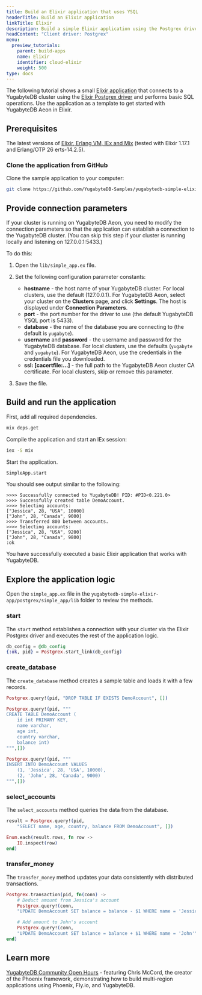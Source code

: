 ```yaml
---
title: Build an Elixir application that uses YSQL
headerTitle: Build an Elixir application
linkTitle: Elixir
description: Build a simple Elixir application using the Postgrex driver and YSQL API to connect to and interact with a YugabyteDB Aeon cluster.
headContent: "Client driver: Postgrex"
menu:
  preview_tutorials:
    parent: build-apps
    name: Elixir
    identifier: cloud-elixir
    weight: 500
type: docs
---
```


The following tutorial shows a small [Elixir application](https://github.com/YugabyteDB-Samples/yugabytedb-simple-elixir-app/tree/main) that connects to a YugabyteDB cluster using the [Elixir Postgrex driver](https://github.com/elixir-ecto/postgrex) and performs basic SQL operations. Use the application as a template to get started with YugabyteDB Aeon in Elixir.

## Prerequisites

The latest versions of [Elixir, Erlang VM, IEx and Mix](https://elixir-lang.org/docs.html) (tested with Elixir 1.17.1 and Erlang/OTP 26 erts-14.2.5).

### Clone the application from GitHub

Clone the sample application to your computer:

```sh
git clone https://github.com/YugabyteDB-Samples/yugabytedb-simple-elixir-app.git && cd yugabytedb-simple-elixir-app/postgrex/simple_app
```

## Provide connection parameters

If your cluster is running on YugabyteDB Aeon, you need to modify the connection parameters so that the application can establish a connection to the YugabyteDB cluster. (You can skip this step if your cluster is running locally and listening on 127.0.0.1:5433.)

To do this:

1. Open the `lib/simple_app.ex` file.

2. Set the following configuration parameter constants:

    - **hostname** - the host name of your YugabyteDB cluster. For local clusters, use the default (127.0.0.1). For YugabyteDB Aeon, select your cluster on the **Clusters** page, and click **Settings**. The host is displayed under **Connection Parameters**.
    - **port** - the port number for the driver to use (the default YugabyteDB YSQL port is 5433).
    - **database** - the name of the database you are connecting to (the default is `yugabyte`).
    - **username** and **password** - the username and password for the YugabyteDB database. For local clusters, use the defaults (`yugabyte` and `yugabyte`). For YugabyteDB Aeon, use the credentials in the credentials file you downloaded.
    - **ssl: \[cacertfile:...\]** - the full path to the YugabyteDB Aeon cluster CA certificate. For local clusters, skip or remove this parameter.

3. Save the file.

## Build and run the application

First, add all required dependencies.

```sh
mix deps.get
```

Compile the application and start an IEx session:

```sh
iex -S mix
```

Start the application.

```sh
SimpleApp.start
```

You should see output similar to the following:

```output
>>>> Successfully connected to YugabyteDB! PID: #PID<0.221.0>
>>>> Successfully created table DemoAccount.
>>>> Selecting accounts:
["Jessica", 28, "USA", 10000]
["John", 28, "Canada", 9000]
>>>> Transferred 800 between accounts.
>>>> Selecting accounts:
["Jessica", 28, "USA", 9200]
["John", 28, "Canada", 9800]
:ok
```

You have successfully executed a basic Elixir application that works with YugabyteDB.

## Explore the application logic

Open the `simple_app.ex` file in the `yugabytedb-simple-elixir-app/postgrex/simple_app/lib` folder to review the methods.

### start

The `start` method establishes a connection with your cluster via the Elixir Postgrex driver and executes the rest of the application logic.

```elixir
db_config = @db_config
{:ok, pid} = Postgrex.start_link(db_config)
```

### create_database

The `create_database` method creates a sample table and loads it with a few records.

```elixir
Postgrex.query!(pid, "DROP TABLE IF EXISTS DemoAccount", [])

Postgrex.query!(pid, """
CREATE TABLE DemoAccount (
    id int PRIMARY KEY,
    name varchar,
    age int,
    country varchar,
    balance int)
""",[])

Postgrex.query!(pid, """
INSERT INTO DemoAccount VALUES
    (1, 'Jessica', 28, 'USA', 10000),
    (2, 'John', 28, 'Canada', 9000)
""",[])
```

### select_accounts

The `select_accounts` method queries the data from the database.

```elixir
result = Postgrex.query!(pid,
    "SELECT name, age, country, balance FROM DemoAccount", [])

Enum.each(result.rows, fn row ->
    IO.inspect(row)
end)
```

### transfer_money

The `transfer_money` method updates your data consistently with distributed transactions.

```elixir
Postgrex.transaction(pid, fn(conn) ->
    # Deduct amount from Jessica's account
    Postgrex.query!(conn,
    "UPDATE DemoAccount SET balance = balance - $1 WHERE name = 'Jessica'", [amount])

    # Add amount to John's account
    Postgrex.query!(conn,
    "UPDATE DemoAccount SET balance = balance + $1 WHERE name = 'John'", [amount])
end)
```

## Learn more

[YugabyteDB Community Open Hours](https://www.youtube.com/live/_utOXl3eWoA?feature=shared) - featuring Chris McCord, the creator of the Phoenix framework, demonstrating how to build multi-region applications using Phoenix, Fly.io, and YugabyteDB.
